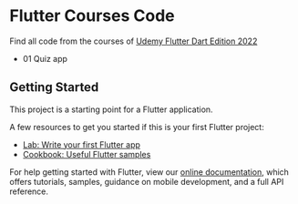 # Flutter Courses Code

Find all code from the courses of [Udemy Flutter Dart Edition 2022](https://www.udemy.com/course/learn-flutter-dart-to-build-ios-android-apps)

- 01 Quiz app

## Getting Started

This project is a starting point for a Flutter application.

A few resources to get you started if this is your first Flutter project:

- [Lab: Write your first Flutter app](https://flutter.dev/docs/get-started/codelab)
- [Cookbook: Useful Flutter samples](https://flutter.dev/docs/cookbook)

For help getting started with Flutter, view our
[online documentation](https://flutter.dev/docs), which offers tutorials,
samples, guidance on mobile development, and a full API reference.
